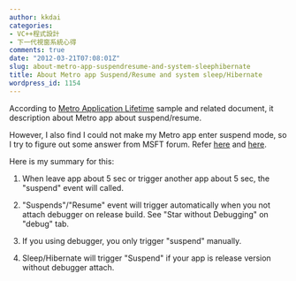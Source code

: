```yaml
---
author: kkdai
categories:
- VC++程式設計
- 下一代視窗系統心得
comments: true
date: "2012-03-21T07:08:01Z"
slug: about-metro-app-suspendresume-and-system-sleephibernate
title: About Metro app Suspend/Resume and system sleep/Hibernate
wordpress_id: 1154
---
```


According to [Metro Application Lifetime](http://msdn.microsoft.com/en-us/library/windows/apps/hh464925.aspx) sample and related document, it description about Metro app about suspend/resume.

 

However, I also find I could not make my Metro app enter suspend mode, so I try to figure out some answer from MSFT forum. Refer [here](http://social.msdn.microsoft.com/Forums/en-US/toolsforwinapps/thread/9a6f9c1b-49ea-485b-9f2b-6cce840d84b5/) and [here](http://social.msdn.microsoft.com/Forums/en-US/winappswithnativecode/thread/4ebbc7f1-2f1c-4622-9871-a5f89ff7ef35/?prof=required).

 

Here is my summary for this:

 

  
  1. When leave app about 5 sec or trigger another app about 5 sec, the "suspend" event will called. 
   
  2. "Suspends"/"Resume" event will trigger automatically when you not attach debugger on release build. See "Star without Debugging" on "debug" tab. 
   
  3. If you using debugger, you only trigger "suspend" manually. 
   
  4. Sleep/Hibernate will trigger "Suspend" if your app is release version without debugger attach. 
